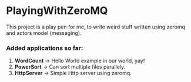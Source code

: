 # PlayingWithZeroMQ

This project is a play pen for me, to write weird stuff written using zeromq and actors model (messaging).

### Added applications so far:
1. **WordCount** -> Hello World example in our world, yay!
2. **PowerSort** -> Can sort multiple files parallely.
3. **HttpServer** -> Simple Http server using zeromq.
